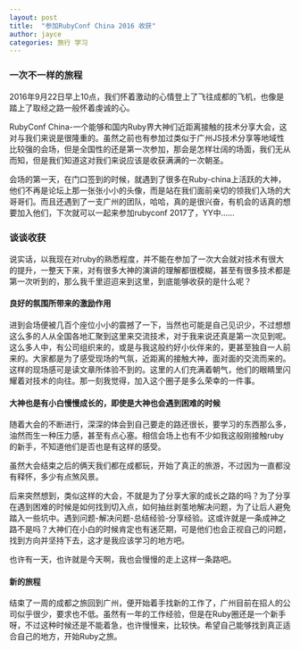 ```yaml
---
layout: post
title:  "参加RubyConf China 2016 收获"
author: jayce
categories: 旅行 学习
---
```

### 一次不一样的旅程
2016年9月22日早上10点，我们怀着激动的心情登上了飞往成都的飞机，也像是踏上了取经之路一般怀着虔诚的心。

RubyConf China-一个能够和国内Ruby界大神们近距离接触的技术分享大会，这对与我们来说是很隆重的。虽然之前也有参加过类似于广州JS技术分享等地域性比较强的会场，但是全国性的还是第一次参加，那会是怎样壮阔的场面，我们无从而知，但是我们知道这对我们来说应该是收获满满的一次朝圣。

会场的第一天，在门口签到的时候，就遇到了很多在Ruby-china上活跃的大神，他们不再是论坛上那一张张小小的头像，而是站在我们面前亲切的领我们入场的大哥哥们。而且还遇到了一支广州的团队，哈哈，真的是很兴奋，有机会的话真的想要加入他们，下次就可以一起来参加rubyconf 2017了，YY中......

### 谈谈收获
说实话，以我现在对ruby的熟悉程度，并不能在参加了一次大会就对技术有很大的提升，一整天下来，对有很多大神的演讲的理解都很模糊，甚至有很多技术都是第一次听到的，那么我千里迢迢来到这里，到底能够收获的是什么呢？

#### 良好的氛围所带来的激励作用
进到会场便被几百个座位小小的震撼了一下，当然也可能是自己见识少，不过想想这么多的人从全国各地汇聚到这里来交流技术，对于我来说还真是第一次见到呢。这么多人中，有公司组织来的，或是与我这般约好小伙伴来的，更甚至独自一人前来的。大家都是为了感受现场的气氛，近距离的接触大神，面对面的交流而来的。这样的现场感可是读文章所体验不到的。这里的人们充满着朝气，他们的眼睛里闪耀着对技术的向往。那一刻我觉得，加入这个圈子是多么荣幸的一件事。

#### 大神也是有小白慢慢成长的，即使是大神也会遇到困难的时候
随着大会的不断进行，深深的体会到自己要走的路还很长，要学习的东西那么多，油然而生一种压力感，甚至有点心塞。相信会场上也有不少如我这般刚接触ruby的新手，不知道他们是否也是有这样的感受。

虽然大会结束之后的俩天我们都在成都玩，开始了真正的旅游，不过因为一直都没有释怀，多少有点煞风景。

后来突然想到，类似这样的大会，不就是为了分享大家的成长之路的吗？为了分享在遇到困难的时候是如何找到切入点，如何抽丝剥茧地解决问题，为了让后人避免踏入一些坑中。遇到问题-解决问题-总结经验-分享经验。这或许就是一条成神之路不是吗？大神们在小白的时候肯定也有迷茫期，可是他们也会正视自己的问题，找到方向并坚持下去，这才是我应该学习的地方吧。

也许有一天，也许就是今天啊，我也会慢慢的走上这样一条路吧。

#### 新的旅程
结束了一周的成都之旅回到广州，便开始着手找新的工作了，广州目前在招人的公司似乎很少，要求也不低。虽然有一年的工作经验，但是在Ruby圈还是一个新手呀，不过这种时候还是不能着急，也许慢慢来，比较快。希望自己能够找到真正适合自己的地方，开始Ruby之旅。


